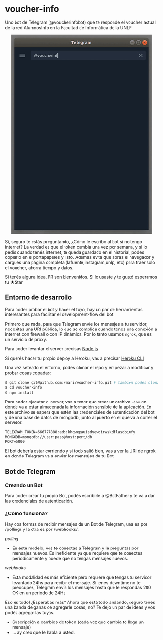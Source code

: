 # voucher-info

Uno bot de Telegram (@voucherinfobot) que te responde el voucher actual de la red AlumnosInfo en la Facultad de Informática de la UNLP

<p align="center">
  <img src="https://github.com/vmari/voucher-info/blob/master/homero.gif">
</p>

Si, seguro te estás preguntando, ¿Cómo le escribo al bot si no tengo internet?
La verdad es que el token cambia una vez por semana, y si lo pedis cuando tenés internet, te queda guardado en el historial, podes copiarlo en el portapapeles y listo. Además evita que abras el navegador y cargues una página completa (lafuente,instagram,unlp, etc) para traer solo el voucher, ahorra tiempo y datos.

Si tenés alguna idea, PR son bienvenidos. Si lo usaste y te gustó esperamos tu ★Star

## Entorno de desarrollo

Para poder probar el bot y hacer el tuyo, hay un par de herramientas interesantes para facilitar el development-flow del bot.

Primero que nada, para que Telegram envíe los mensajes a tu servidor, necesitas una URI pública, lo que se complica cuando tenes una conexión a internet con firewall o con IP dinámica. Por lo tanto usamos `ngrok`, que es un servicio de proxy.

Para poder levantar el server precisas [Node.js](http://nodejs.org/)

Si querés hacer tu propio deploy a Heroku, vas a precisar [Heroku CLI](https://cli.heroku.com/)

Una vez seteado el entorno, podes clonar el repo y empezar a modificar y probar cosas copadas:

```sh
$ git clone git@github.com:vmari/voucher-info.git # también podes clonar tu propio fork! :)
$ cd voucher-info
$ npm install
```

Para poder ejecutar el server, vas a tener que crear un archivo `.env` en donde va a estar almacenada la información sensible de la aplicación. En este archivo se espera que estén las credenciales de autenticación del bot y de una base de datos de mongodb, junto al puerto en el que va a correr el servidor.

```env
TELEGRAM_TOKEN=666777888:adsjkhqwepauisdyewoirwskdflasdoiufy
MONGODB=mongodb://user:pass@host:port/db
PORT=5000
```

El bot debería estar corriendo y si todo salió bien, vas a ver la URI de ngrok en donde Telegram va a enviar los mensajes de tu Bot.

## Bot de Telegram

### Creando un Bot
Para poder crear tu propio Bot, podés escribirle a @BotFather y te va a dar las credenciales de autenticación.

### ¿Cómo funciona?
Hay dos formas de recibir mensajes de un Bot de Telegram, una es por /polling/ y la otra es por /webhooks/.

*polling*
 - En este modelo, vos te conectas a Telegram y le preguntas por mensajes nuevos. Es ineficiente ya que requiere que te conectes periodicamente y puede que no tengas mensajes nuevos.

*webhooks*
 - Esta modalidad es más eficiente pero requiere que tengas tu servidor levantado 24hs para recibir el mensaje. Si tenes downtime no te preocupes, Telegram envía los mensajes hasta que le respondas 200 OK en un periodo de 24Hs

Eso es todo! ¿Esperabas más?
Ahora que está todo andando, seguro tenes una banda de ganas de agregarle cosas, no? Te dejo un par de ideas y vos podés agregar las tuyas.

 - Suscripción a cambios de token (cada vez que cambia te llega un mensaje)
 - ... ay creo que le habla a usted.
